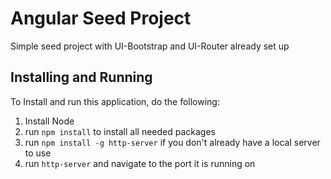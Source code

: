# Angular Seed Project
Simple seed project with UI-Bootstrap and UI-Router already set up

## Installing and Running
To Install and run this application, do the following:

1. Install Node
2. run `npm install` to install all needed packages
3. run `npm install -g http-server` if you don't already have a local server to use
4. run `http-server` and navigate to the port it is running on